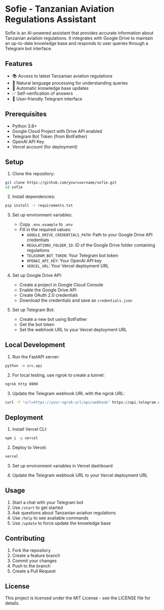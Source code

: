 # Sofie - Tanzanian Aviation Regulations Assistant

Sofie is an AI-powered assistant that provides accurate information about Tanzanian aviation regulations. It integrates with Google Drive to maintain an up-to-date knowledge base and responds to user queries through a Telegram bot interface.

## Features

- 📚 Access to latest Tanzanian aviation regulations
- 🤖 Natural language processing for understanding queries
- 🔄 Automatic knowledge base updates
- ✅ Self-verification of answers
- 💬 User-friendly Telegram interface

## Prerequisites

- Python 3.8+
- Google Cloud Project with Drive API enabled
- Telegram Bot Token (from BotFather)
- OpenAI API Key
- Vercel account (for deployment)

## Setup

1. Clone the repository:
```bash
git clone https://github.com/yourusername/sofie.git
cd sofie
```

2. Install dependencies:
```bash
pip install -r requirements.txt
```

3. Set up environment variables:
   - Copy `.env.example` to `.env`
   - Fill in the required values:
     - `GOOGLE_DRIVE_CREDENTIALS_PATH`: Path to your Google Drive API credentials
     - `REGULATIONS_FOLDER_ID`: ID of the Google Drive folder containing regulations
     - `TELEGRAM_BOT_TOKEN`: Your Telegram bot token
     - `OPENAI_API_KEY`: Your OpenAI API key
     - `VERCEL_URL`: Your Vercel deployment URL

4. Set up Google Drive API:
   - Create a project in Google Cloud Console
   - Enable the Google Drive API
   - Create OAuth 2.0 credentials
   - Download the credentials and save as `credentials.json`

5. Set up Telegram Bot:
   - Create a new bot using BotFather
   - Get the bot token
   - Set the webhook URL to your Vercel deployment URL

## Local Development

1. Run the FastAPI server:
```bash
python -m src.api
```

2. For local testing, use ngrok to create a tunnel:
```bash
ngrok http 8000
```

3. Update the Telegram webhook URL with the ngrok URL:
```bash
curl -F "url=https://your-ngrok-url/api/webhook" https://api.telegram.org/bot<YOUR_BOT_TOKEN>/setWebhook
```

## Deployment

1. Install Vercel CLI:
```bash
npm i -g vercel
```

2. Deploy to Vercel:
```bash
vercel
```

3. Set up environment variables in Vercel dashboard

4. Update the Telegram webhook URL to your Vercel deployment URL

## Usage

1. Start a chat with your Telegram bot
2. Use `/start` to get started
3. Ask questions about Tanzanian aviation regulations
4. Use `/help` to see available commands
5. Use `/update` to force update the knowledge base

## Contributing

1. Fork the repository
2. Create a feature branch
3. Commit your changes
4. Push to the branch
5. Create a Pull Request

## License

This project is licensed under the MIT License - see the LICENSE file for details. 